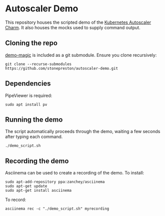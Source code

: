 # Autoscaler Demo
This repository houses the scripted demo of the [Kubernetes Autoscaler Charm](https://charmhub.io/kubernetes-autoscaler). It also houses the mocks used to supply command output. 

## Cloning the repo
[demo-magic](https://github.com/paxtonhare/demo-magic) is included as a git submodule. Ensure you clone recursively:
```
git clone --recurse-submodules https://github.com/stonepreston/autoscaler-demo.git
```

## Dependencies
PipeViewer is required:
```
sudo apt install pv
```

## Running the demo
The script automatically proceeds through the demo, waiting a few seconds after typing each command. 
```
./demo_script.sh
```

## Recording the demo
Asciinema can be used to create a recording of the demo. To install:
```
sudo apt-add-repository ppa:zanchey/asciinema
sudo apt-get update
sudo apt-get install asciinema
```

To record:
```
asciinema rec -c "./demo_script.sh" myrecording
```

